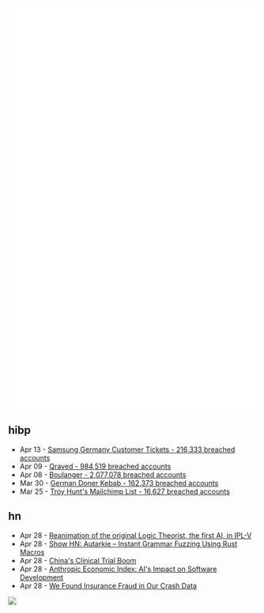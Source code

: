 ![Metrics](https://raw.githubusercontent.com/phixion/phixion/master/metrics.svg)

## hibp

<!--
for https://github.com/phixion/phixion/blob/main/.github/workflows/feeds.yml
-->
<!--START_SECTION:haveibeenpwnd-->
- Apr 13 - [Samsung Germany Customer Tickets - 216,333 breached accounts](https://haveibeenpwned.com/PwnedWebsites#SamsungGermany)
- Apr 09 - [Qraved - 984,519 breached accounts](https://haveibeenpwned.com/PwnedWebsites#Qraved)
- Apr 08 - [Boulanger - 2,077,078 breached accounts](https://haveibeenpwned.com/PwnedWebsites#Boulanger)
- Mar 30 - [German Doner Kebab - 162,373 breached accounts](https://haveibeenpwned.com/PwnedWebsites#GermanDonerKebab)
- Mar 25 - [Troy Hunt's Mailchimp List - 16,627 breached accounts](https://haveibeenpwned.com/PwnedWebsites#TroyHuntMailchimpList)
<!--END_SECTION:haveibeenpwnd-->

## hn

<!--
for https://github.com/phixion/phixion/blob/main/.github/workflows/feeds.yml
-->
<!--START_SECTION:hn-->
- Apr 28 - [Reanimation of the original Logic Theorist, the first AI, in IPL-V](https://www.youtube.com/watch?v=qmE5o2ezqBg)
- Apr 28 - [Show HN: Autarkie – Instant Grammar Fuzzing Using Rust Macros](https://github.com/R9295/autarkie)
- Apr 28 - [China's Clinical Trial Boom](https://www.asimov.press/p/china-trials)
- Apr 28 - [Anthropic Economic Index: AI's Impact on Software Development](https://www.anthropic.com/research/impact-software-development)
- Apr 28 - [We Found Insurance Fraud in Our Crash Data](https://www.levs.fyi/blog/we-found-insurance-fraud-in-our-crash-data/)
<!--END_SECTION:hn-->

<!--
for https://yhype.me
-->
![](https://hit.yhype.me/github/profile?user_id=13013670)
